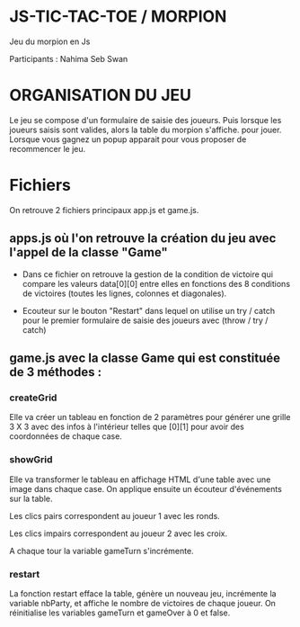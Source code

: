 # JS-TIC-TAC-TOE / MORPION
Jeu du morpion en Js

Participants :
  Nahima
  Seb
  Swan

# ORGANISATION DU JEU

  Le jeu se compose d'un formulaire de saisie des joueurs. Puis lorsque les joueurs saisis sont valides, alors la table du morpion s'affiche. pour jouer.
  Lorsque vous gagnez un popup apparait pour vous proposer de recommencer le jeu.

# Fichiers

On retrouve 2 fichiers principaux app.js et game.js.

## apps.js où l'on retrouve la création du jeu avec l'appel de la classe "Game"

- Dans ce fichier on retrouve la gestion de la condition de victoire qui compare les valeurs data[0][0] entre elles en fonctions des 8 conditions de victoires (toutes les lignes, colonnes et diagonales).

- Ecouteur sur le bouton "Restart" dans lequel on utilise un try / catch pour le premier formulaire de saisie des joueurs avec (throw / try / catch)


## game.js avec la classe Game qui est constituée de 3 méthodes : 

### createGrid
Elle va créer un tableau en fonction de 2 paramètres pour générer une grille 3 X 3 avec des infos à l'intérieur telles que [0][1] pour avoir des coordonnées de chaque case. 

### showGrid

Elle va transformer le tableau en affichage HTML d'une table avec une image dans chaque case.
On applique ensuite un écouteur d'événements sur la table.

Les clics pairs correspondent au joueur 1 avec les ronds.

Les clics impairs correspondent au joueur 2 avec les croix.

A chaque tour la variable gameTurn s'incrémente.

### restart

La fonction restart efface la table, génère un nouveau jeu, incrémente la variable nbParty, et affiche le nombre de victoires de chaque joueur.
On réinitialise les variables gameTurn et gameOver à 0 et false.

